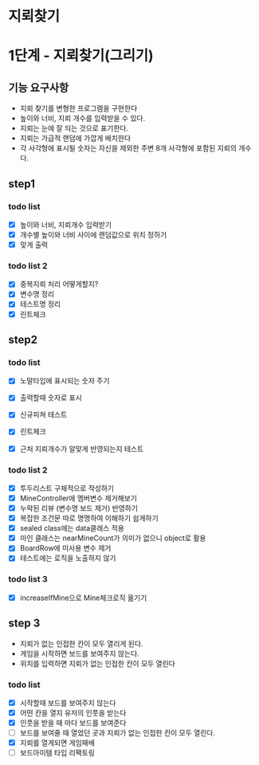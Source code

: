 # 지뢰찾기

# 1단계 - 지뢰찾기(그리기)

## 기능 요구사항
- 지뢰 찾기를 변형한 프로그램을 구현한다
- 높이와 너비, 지뢰 개수를 입력받을 수 있다.
- 지뢰는 눈에 잘 듸는 것으로 표기한다.
- 지뢰는 가급적 랜덤에 가깝게 배치한다
- 각 사각형에 표시될 숫자는 자신을 제외한 주변 8개 사각형에 포함된 지뢰의 개수다.

## step1
### todo list
- [x] 높이와 너비, 지뢰개수 입력받기
- [x] 개수별 높이와 너비 사이에 랜덤값으로 위치 정하기
- [x] 맞게 출력

### todo list 2
- [x] 중복지뢰 처리 어떻게할지?
- [x] 변수명 정리
- [x] 테스트명 정리
- [x] 린트체크

## step2

### todo list
- [x] 노말타입에 표시되는 숫자 주기
- [x] 출력할때 숫자로 표시
- [x] 신규피쳐 테스트
- [x] 린트체크
- [x] 근처 지뢰개수가 알맞게 반영되는지 테스트


### todo list 2
- [x] 투두리스트 구체적으로 작성하기
- [x] MineController에 멤버변수 제거해보기
- [x] 누락된 리뷰 (변수명 보드 제거) 반영하기
- [x] 복잡한 조건문 따로 명명하여 이해하기 쉽게하기
- [x] sealed class에는 data클래스 적용
- [x] 마인 클래스는 nearMineCount가 의미가 없으니 object로 활용
- [x] BoardRow에 미사용 변수 제거
- [x] 테스트에는 로직을 노출하지 않기

### todo list 3
- [x] increaseIfMine으로 Mine체크로직 옮기기

## step 3
- 지뢰가 없는 인접한 칸이 모두 열리게 된다.
- 게임을 시작하면 보드를 보여주지 않는다.
- 위치를 입력하면 지뢰가 없는 인접한 칸이 모두 열린다

### todo list
- [x] 시작할때 보드를 보여주지 않는다
- [x] 어떤 칸을 열지 유저의 인풋을 받는다
- [x] 인풋을 받을 때 마다 보드를 보여준다
- [ ] 보드를 보여줄 때 열었던 곳과 지뢰가 없는 인접한 칸이 모두 열린다.
- [x] 지뢰를 열게되면 게임패배
- [ ] 보드아이템 타입 리팩토링